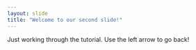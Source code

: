 ```yaml
---
layout: slide
title: "Welcome to our second slide!"
---
```

Just working through the tutorial.
Use the left arrow to go back!

